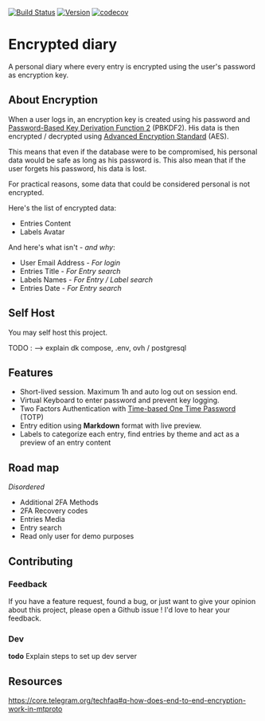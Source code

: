 [![Build Status](https://travis-ci.com/Yuruh/encrypted-diary.svg?branch=master)](https://travis-ci.com/Yuruh/encrypted-diary)
[![Version](https://img.shields.io/github/v/tag/yuruh/encrypted-diary)](https://github.com/Yuruh/encrypted-diary/releases)
[![codecov](https://codecov.io/gh/Yuruh/encrypted-diary/branch/master/graph/badge.svg)](https://codecov.io/gh/Yuruh/encrypted-diary)


# Encrypted diary

A personal diary where every entry is encrypted using the user's password as encryption key.

## About Encryption

When a user logs in, an encryption key is created using his password and [Password-Based Key Derivation Function 2](https://en.wikipedia.org/wiki/PBKDF2) (PBKDF2). His data is then encrypted / decrypted using [Advanced Encryption Standard](https://en.wikipedia.org/wiki/Advanced_Encryption_Standard) (AES).

This means that even if the database were to be compromised, his personal data would be safe as long as his password is. This also mean that if the user forgets his password, his data is lost.

For practical reasons, some data that could be considered personal is not encrypted.

Here's the list of encrypted data:
* Entries Content
* Labels Avatar

And here's what isn't - *and why*:
* User Email Address - *For login*
* Entries Title - *For Entry search*
* Labels Names - *For Entry / Label search*
* Entries Date - *For Entry search*

## Self Host

You may self host this project.

TODO : --> explain dk compose, .env, ovh / postgresql


## Features
 
* Short-lived session. Maximum 1h and auto log out on session end.
* Virtual Keyboard to enter password and prevent key logging.
* Two Factors Authentication with [Time-based One Time Password](https://en.wikipedia.org/wiki/One-time_password#Time-synchronized) (TOTP)
* Entry edition using **Markdown** format with live preview.
* Labels to categorize each entry, find entries by theme and act as a preview of an entry content

## Road map

*Disordered*

* Additional 2FA Methods
* 2FA Recovery codes
* Entries Media
* Entry search
* Read only user for demo purposes

## Contributing

### Feedback

If you have a feature request, found a bug, or just want to give your opinion about this project, please open a Github issue ! I'd love to hear your feedback.

### Dev

**todo** Explain steps to set up dev server

## Resources

https://core.telegram.org/techfaq#q-how-does-end-to-end-encryption-work-in-mtproto
